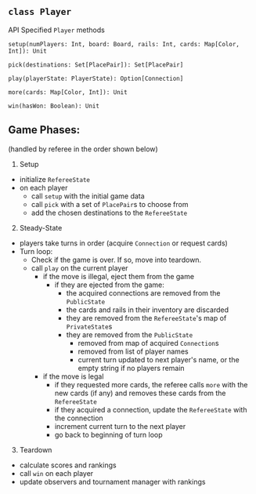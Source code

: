 ## ```class Player```
API Specified ```Player``` methods

```setup(numPlayers: Int, board: Board, rails: Int, cards: Map[Color, Int]): Unit```

```pick(destinations: Set[PlacePair]): Set[PlacePair]```

```play(playerState: PlayerState): Option[Connection]```

```more(cards: Map[Color, Int]): Unit```

```win(hasWon: Boolean): Unit```

## Game Phases:
(handled by referee in the order shown below)

1. Setup
- initialize ```RefereeState```
- on each player
  - call ```setup``` with the initial game data
  - call ```pick``` with a set of ```PlacePair```s to choose from
  - add the chosen destinations to the ```RefereeState```


2. Steady-State
- players take turns in order (acquire ``Connection`` or request cards)
- Turn loop:
  - Check if the game is over. If so, move into teardown.
  - call ```play``` on the current player
    - if the move is illegal, eject them from the game
      - if they are ejected from the game: 
        - the acquired connections are removed from the ```PublicState```
        - the cards and rails in their inventory are discarded
        - they are removed from the ```RefereeState```'s map of ```PrivateState```s
        - they are removed from the ```PublicState```
          - removed from map of acquired ```Connection```s
          - removed from list of player names
          - current turn updated to next player's name, or the empty string if no players remain
    - if the move is legal
      - if they requested more cards, the referee calls ```more``` with the new cards (if any) and removes these cards from the ```RefereeState```
      - if they acquired a connection, update the ```RefereeState``` with the connection
      - increment current turn to the next player
      - go back to beginning of turn loop

3. Teardown
- calculate scores and rankings
- call ```win``` on each player
- update observers and tournament manager with rankings
